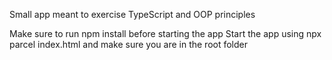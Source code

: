 Small app meant to exercise TypeScript and OOP principles

Make sure to run npm install before starting the app
Start the app using npx parcel index.html and make sure you are in the root folder
